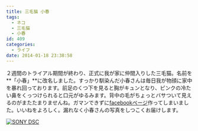 ```yaml
---
title: 三毛猫 小春
tags:
  - ネコ
  - 三毛猫
  - 小春
id: 409
categories:
  - ライフ
date: 2014-01-18 23:38:58
---
```


２週間のトライアル期間が終わり、正式に我が家に仲間入りした三毛猫。名前を**「小春」**に改名しました。すっかり馴染んだ小春さんは毎日我が物顔に家中を暴れ回っております。前足のくつ下を見ると胸がキュンとなり、ピンクの冷たい鼻をくっつけられると口元がゆるみます。背中の毛がちょっとバサついて見えるのがまたたまりませんね。ガマンできずに[facebookページ](http://facebook.com/mikenekokoharu "facebookページ")作ってしまいました。いいねをよろしく。漏れなく小春さんの写真をしつこくお届けします。

[![SONY DSC](http://mountainboy.boo.jp/wordpress/wp-content/uploads/2014/01/DSC08605.jpg)](http://mountainboy.boo.jp/wordpress/wp-content/uploads/2014/01/DSC08605.jpg)